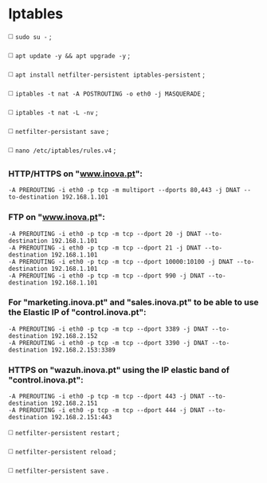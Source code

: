 # Iptables

◻️ `sudo su -` ;

◻️ `apt update -y && apt upgrade -y` ;

◻️ `apt install netfilter-persistent iptables-persistent` ; 

◻️ `iptables -t nat -A POSTROUTING -o eth0 -j MASQUERADE` ;

◻️ `iptables -t nat -L -nv` ;

◻️ `netfilter-persistant save` ;

◻️ `nano /etc/iptables/rules.v4` ;

### HTTP/HTTPS on "www.inova.pt":
```
-A PREROUTING -i eth0 -p tcp -m multiport --dports 80,443 -j DNAT --to-destination 192.168.1.101
```
### FTP on "www.inova.pt":
```
-A PREROUTING -i eth0 -p tcp -m tcp --dport 20 -j DNAT --to-destination 192.168.1.101
-A PREROUTING -i eth0 -p tcp -m tcp --dport 21 -j DNAT --to-destination 192.168.1.101
-A PREROUTING -i eth0 -p tcp -m tcp --dport 10000:10100 -j DNAT --to-destination 192.168.1.101
-A PREROUTING -i eth0 -p tcp -m tcp --dport 990 -j DNAT --to-destination 192.168.1.101
```
### For "marketing.inova.pt" and "sales.inova.pt" to be able to use the Elastic IP of "control.inova.pt":
```
-A PREROUTING -i eth0 -p tcp -m tcp --dport 3389 -j DNAT --to-destination 192.168.2.152
-A PREROUTING -i eth0 -p tcp -m tcp --dport 3390 -j DNAT --to-destination 192.168.2.153:3389
```
### HTTPS on "wazuh.inova.pt" using the IP elastic band of "control.inova.pt":
```
-A PREROUTING -i eth0 -p tcp -m tcp --dport 443 -j DNAT --to-destination 192.168.2.151
-A PREROUTING -i eth0 -p tcp -m tcp --dport 444 -j DNAT --to-destination 192.168.2.151:443
```
◻️ `netfilter-persistent restart` ;

◻️ `netfilter-persistent reload` ;

◻️ `netfilter-persistent save` .
